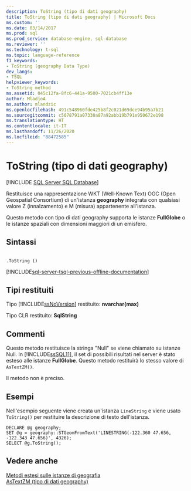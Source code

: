```yaml
---
description: ToString (tipo di dati geography)
title: ToString (tipo di dati geography) | Microsoft Docs
ms.custom: ''
ms.date: 03/14/2017
ms.prod: sql
ms.prod_service: database-engine, sql-database
ms.reviewer: ''
ms.technology: t-sql
ms.topic: language-reference
f1_keywords:
- ToString (geography Data Type)
dev_langs:
- TSQL
helpviewer_keywords:
- ToString method
ms.assetid: 045c12fa-8fc6-441a-9500-7021cb4ff13e
author: MladjoA
ms.author: mlandzic
ms.openlocfilehash: 491c548960fde425b8f2c021d69dce94b95a7b21
ms.sourcegitcommit: c5078791a07330a87a92abb19b791e950672e198
ms.translationtype: HT
ms.contentlocale: it-IT
ms.lasthandoff: 11/26/2020
ms.locfileid: "88472585"
---
```

# <a name="tostring-geography-data-type"></a>ToString (tipo di dati geography)
[!INCLUDE [SQL Server SQL Database](../../includes/applies-to-version/sql-asdb.md)]

  Restituisce una rappresentazione WKT (Well-Known Text) OGC (Open Geospatial Consortium) di un'istanza **geography** integrata con qualsiasi valore Z (innalzamento) e M (misura) appartenente all'istanza.  
  
 Questo metodo con tipo di dati geography supporta le istanze **FullGlobe** o le istanze spaziali con dimensioni maggiori di un emisfero.  
  
## <a name="syntax"></a>Sintassi  
  
```  
  
.ToString ()  
```  
  
[!INCLUDE[sql-server-tsql-previous-offline-documentation](../../includes/sql-server-tsql-previous-offline-documentation.md)]

## <a name="return-types"></a>Tipi restituiti
 Tipo [!INCLUDE[ssNoVersion](../../includes/ssnoversion-md.md)] restituito: **nvarchar(max)**  
  
 Tipo CLR restituito: **SqlString**  
  
## <a name="remarks"></a>Commenti  
 Questo metodo restituisce la stringa "Null" se viene chiamato su istanze Null. In [!INCLUDE[ssSQL11](../../includes/sssql11-md.md)], il set di possibili risultati nel server è stato esteso alle istanze **FullGlobe**. Questo metodo restituirà lo stesso valore di `AsTextZM()`.  
  
 Il metodo non è preciso.  
  
## <a name="examples"></a>Esempi  
 Nell'esempio seguente viene creata un'istanza `LineString` e viene usato `ToString()` per restituire la descrizione di testo dell'istanza.  
  
```  
DECLARE @g geography;  
SET @g = geography::STGeomFromText('LINESTRING(-122.360 47.656, -122.343 47.656)', 4326);  
SELECT @g.ToString();  
```  
  
## <a name="see-also"></a>Vedere anche  
 [Metodi estesi sulle istanze di geografia](../../t-sql/spatial-geography/extended-methods-on-geography-instances.md)   
 [AsTextZM &#40;tipo di dati geography&#41;](../../t-sql/spatial-geography/astextzm-geography-data-type.md)  
  
  
